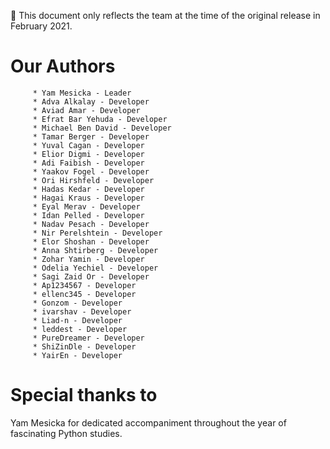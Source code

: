 🐍 This document only reflects the team at the time of the original release in February 2021.

# Our Authors

         * Yam Mesicka - Leader
         * Adva Alkalay - Developer
         * Aviad Amar - Developer
         * Efrat Bar Yehuda - Developer
         * Michael Ben David - Developer
         * Tamar Berger - Developer
         * Yuval Cagan - Developer
         * Elior Digmi - Developer
         * Adi Faibish - Developer
         * Yaakov Fogel - Developer
         * Ori Hirshfeld - Developer
         * Hadas Kedar - Developer
         * Hagai Kraus - Developer
         * Eyal Merav - Developer
         * Idan Pelled - Developer
         * Nadav Pesach - Developer
         * Nir Perelshtein - Developer
         * Elor Shoshan - Developer
         * Anna Shtirberg - Developer
         * Zohar Yamin - Developer
         * Odelia Yechiel - Developer
         * Sagi Zaid Or - Developer
         * Ap1234567 - Developer
         * ellenc345 - Developer
         * Gonzom - Developer
         * ivarshav - Developer
         * Liad-n - Developer
         * leddest - Developer
         * PureDreamer - Developer
         * ShiZinDle - Developer
         * YairEn - Developer

# Special thanks to

Yam Mesicka for dedicated accompaniment throughout the year of fascinating Python studies.
